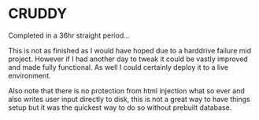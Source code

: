 # CRUDDY
Completed in a 36hr straight period...

This is not as finished as I would have hoped due to a harddrive failure mid project.
However if I had another day to tweak it could be vastly improved and made fully functional.
As well I could certainly deploy it to a live environment.

Also note that there is no protection from html injection what so ever and also writes user input directly to disk,
this is not a great way to have things setup but it was the quickest way to do so without prebuilt database.
